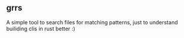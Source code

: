 ## grrs

A simple tool to search files for matching patterns, just to understand builiding clis in rust better :)